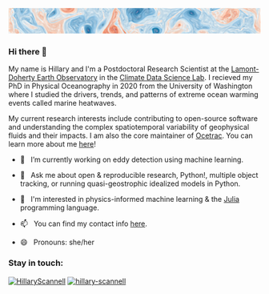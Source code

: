 
![](https://github.com/hscannell/hscannell/blob/main/rclv.png)
### Hi there 👋
My name is Hillary and I'm a Postdoctoral Research Scientist at the [Lamont-Doherty Earth Observatory](https://www.ldeo.columbia.edu/) in the [Climate Data Science Lab](https://ocean-transport.github.io/cds_lab.html?source=post_page-----4bc4314ac02d----------------------). I recieved my PhD in Physical Oceanography in 2020 from the University of Washington where I studied the drivers, trends, and patterns of extreme ocean warming events called marine heatwaves.

My current research interests include contributing to open-source software and understanding the complex spatiotemporal variability of geophysical fluids and their impacts. I am also the core maintainer of [Ocetrac](https://ocetrac.readthedocs.io/en/latest/). You can learn more about me [here](https://www.hillaryscannell.com/)!

- 🔭 &nbsp;&nbsp;I’m currently working on eddy detection using machine learning.

- 💬 &nbsp;&nbsp;Ask me about open & reproducible research, Python!, multiple object tracking, or running quasi-geostrophic idealized models in Python. 

- 🤔 &nbsp;&nbsp;I'm interested in physics-informed machine learning & the [Julia](https://julialang.org/) programming language.

- 📫 &nbsp;&nbsp;You can find my contact info [here](https://www.ldeo.columbia.edu/user/scannell).

- 😄 &nbsp;&nbsp;Pronouns: she/her
<!--
**hscannell/hscannell** is a ✨ _special_ ✨ repository because its `README.md` (this file) appears on your GitHub profile.

Here are some ideas to get you started:

- 🔭 I’m currently working on ...
- 🌱 I’m currently learning ...
- 👯 I’m looking to collaborate on ...
- 🤔 I’m looking for help with ...
- 💬 Ask me about ...
- 📫 How to reach me: ...
- 😄 Pronouns: ...
- ⚡ Fun fact: ...
-->

<p align="left">
<h3 align="left">Stay in touch:</h3>
<a href="https://twitter.com/HillaryScannell" target="blank"><img align="center" src="https://cdn.jsdelivr.net/npm/simple-icons@3.0.1/icons/twitter.svg" alt="HillaryScannell" height="30" width="40" /></a>
<a href="https://www.linkedin.com/in/hillary-scannell/" target="blank"><img align="center" src="https://cdn.jsdelivr.net/npm/simple-icons@3.0.1/icons/linkedin.svg" alt="hillary-scannell" height="30" width="40" /></a>
</p>

<!-- <p><img align="left" src="https://github-readme-stats.vercel.app/api/top-langs/?username=hscannell&layout=compact" alt="hscannell" /></p>

<p><img align="left" src="https://github-readme-stats.vercel.app/api?username=hscannell&show_icons=true" alt="hscannell" /></p>
 -->
